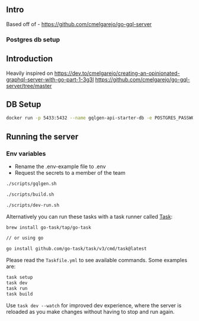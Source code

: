 ## Intro

Based off of - https://github.com/cmelgarejo/go-gql-server

### Postgres db setup

## Introduction

Heavily inspired on https://dev.to/cmelgarejo/creating-an-opinionated-graphql-server-with-go-part-1-3g3l
https://github.com/cmelgarejo/go-gql-server/tree/master

## DB Setup

```bash
docker run -p 5433:5432 --name gqlgen-api-starter-db -e POSTGRES_PASSWORD=password -e POSTGRES_USER=admin -e POSTGRES_DB=gqlgen-api-starter -v ${HOME}/postgres-data/gqlgen-api-starter:/var/lib/postgresql/data -d postgres
```



## Running the server

### Env variables

- Rename the .env-example file to .env
- Request the secrets to a member of the team

```bash
./scripts/gqlgen.sh

./scripts/build.sh

./scripts/dev-run.sh
```

Alternatively you can run these tasks with a task runner called [Task](https://taskfile.dev/#/installation):

```bash
brew install go-task/tap/go-task

// or using go

go install github.com/go-task/task/v3/cmd/task@latest
```

Please read the `Taskfile.yml` to see available commands. Some examples are:

```bash
task setup
task dev
task run
task build
```

Use `task dev --watch` for improved dev experience, where the server is reloaded as you make changes without having to stop and run again.
